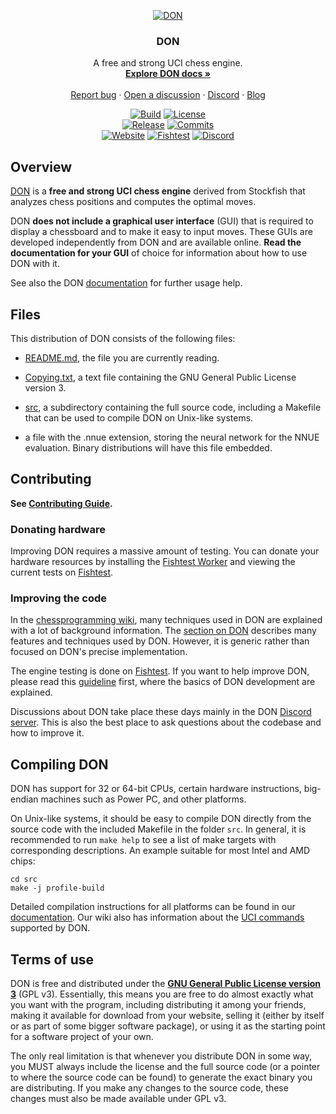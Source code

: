 <div align="center">

  [![DON][DON128-logo]][website-link]

  <h3>DON</h3>

  A free and strong UCI chess engine.
  <br>
  <strong>[Explore DON docs »][wiki-link]</strong>
  <br>
  <br>
  [Report bug][issue-link]
  ·
  [Open a discussion][discussions-link]
  ·
  [Discord][discord-link]
  ·
  [Blog][website-blog-link]

  [![Build][build-badge]][build-link]
  [![License][license-badge]][license-link]
  <br>
  [![Release][release-badge]][release-link]
  [![Commits][commits-badge]][commits-link]
  <br>
  [![Website][website-badge]][website-link]
  [![Fishtest][fishtest-badge]][fishtest-link]
  [![Discord][discord-badge]][discord-link]

</div>

## Overview

[DON][website-link] is a **free and strong UCI chess engine** derived from
Stockfish that analyzes chess positions and computes the optimal moves.

DON **does not include a graphical user interface** (GUI) that is required
to display a chessboard and to make it easy to input moves. These GUIs are
developed independently from DON and are available online. **Read the
documentation for your GUI** of choice for information about how to use
DON with it.

See also the DON [documentation][wiki-usage-link] for further usage help.

## Files

This distribution of DON consists of the following files:

  * [README.md][readme-link], the file you are currently reading.

  * [Copying.txt][license-link], a text file containing the GNU General Public
    License version 3.

  * [src][src-link], a subdirectory containing the full source code, including a
    Makefile that can be used to compile DON on Unix-like systems.

  * a file with the .nnue extension, storing the neural network for the NNUE
    evaluation. Binary distributions will have this file embedded.

## Contributing

__See [Contributing Guide](CONTRIBUTING.md).__

### Donating hardware

Improving DON requires a massive amount of testing. You can donate your
hardware resources by installing the [Fishtest Worker][worker-link] and viewing
the current tests on [Fishtest][fishtest-link].

### Improving the code

In the [chessprogramming wiki][programming-link], many techniques used in
DON are explained with a lot of background information.
The [section on DON][programmingsf-link] describes many features
and techniques used by DON. However, it is generic rather than
focused on DON's precise implementation.

The engine testing is done on [Fishtest][fishtest-link].
If you want to help improve DON, please read this [guideline][guideline-link]
first, where the basics of DON development are explained.

Discussions about DON take place these days mainly in the DON
[Discord server][discord-link]. This is also the best place to ask questions
about the codebase and how to improve it.

## Compiling DON

DON has support for 32 or 64-bit CPUs, certain hardware instructions,
big-endian machines such as Power PC, and other platforms.

On Unix-like systems, it should be easy to compile DON directly from the
source code with the included Makefile in the folder `src`. In general, it is
recommended to run `make help` to see a list of make targets with corresponding
descriptions. An example suitable for most Intel and AMD chips:

```
cd src
make -j profile-build
```

Detailed compilation instructions for all platforms can be found in our
[documentation][wiki-compile-link]. Our wiki also has information about
the [UCI commands][wiki-uci-link] supported by DON.

## Terms of use

DON is free and distributed under the
[**GNU General Public License version 3**][license-link] (GPL v3). Essentially,
this means you are free to do almost exactly what you want with the program,
including distributing it among your friends, making it available for download
from your website, selling it (either by itself or as part of some bigger
software package), or using it as the starting point for a software project of
your own.

The only real limitation is that whenever you distribute DON in some way,
you MUST always include the license and the full source code (or a pointer to
where the source code can be found) to generate the exact binary you are
distributing. If you make any changes to the source code, these changes must
also be made available under GPL v3.


[authors-link]:       https://github.com/ehsanrashid/DON/blob/master/AUTHORS
[build-link]:         https://github.com/ehsanrashid/DON/actions/workflows/don.yml
[commits-link]:       https://github.com/ehsanrashid/DON/commits/master
[discord-link]:       https://discord.gg/GWDRS3kU6R
[issue-link]:         https://github.com/ehsanrashid/DON/issues/new?assignees=&labels=&template=BUG-REPORT.yml
[discussions-link]:   https://github.com/ehsanrashid/DON/discussions/new
[fishtest-link]:      https://tests.donchess.org/tests
[guideline-link]:     https://github.com/ehsanrashid/DON/fishtest/wiki/Creating-my-first-test
[license-link]:       https://github.com/ehsanrashid/DON/blob/master/Copying.txt
[programming-link]:   https://www.chessprogramming.org/Main_Page
[programmingsf-link]: https://www.chessprogramming.org/DON
[readme-link]:        https://github.com/ehsanrashid/DON/blob/master/README.md
[release-link]:       https://github.com/ehsanrashid/DON/releases/latest
[src-link]:           https://github.com/ehsanrashid/DON/tree/master/src
[don128-logo]:  https://donchess.org/images/logo/icon_128x128.png
[uci-link]:           https://backscattering.de/chess/uci/
[website-link]:       https://donchess.org
[website-blog-link]:  https://donchess.org/blog/
[wiki-link]:          https://github.com/ehsanrashid/DON/wiki
[wiki-compile-link]:  https://github.com/ehsanrashid/DON/wiki/Compiling-from-source
[wiki-uci-link]:      https://github.com/ehsanrashid/DON/wiki/UCI-&-Commands
[wiki-usage-link]:    https://github.com/ehsanrashid/DON/wiki/Download-and-usage
[worker-link]:        https://github.com/ehsanrashid/DON/fishtest/wiki/Running-the-worker

[build-badge]:        https://img.shields.io/github/actions/workflow/status/official-don/DON/don.yml?branch=master&style=for-the-badge&label=don&logo=github
[commits-badge]:      https://img.shields.io/github/commits-since/official-don/DON/latest?style=for-the-badge
[discord-badge]:      https://img.shields.io/discord/435943710472011776?style=for-the-badge&label=discord&logo=Discord
[fishtest-badge]:     https://img.shields.io/website?style=for-the-badge&down_color=red&down_message=Offline&label=Fishtest&up_color=success&up_message=Online&url=https%3A%2F%2Ftests.donchess.org%2Ftests%2Ffinished
[license-badge]:      https://img.shields.io/github/license/official-don/DON?style=for-the-badge&label=license&color=success
[release-badge]:      https://img.shields.io/github/v/release/official-don/DON?style=for-the-badge&label=official%20release
[website-badge]:      https://img.shields.io/website?style=for-the-badge&down_color=red&down_message=Offline&label=website&up_color=success&up_message=Online&url=https%3A%2F%2Fdonchess.org
